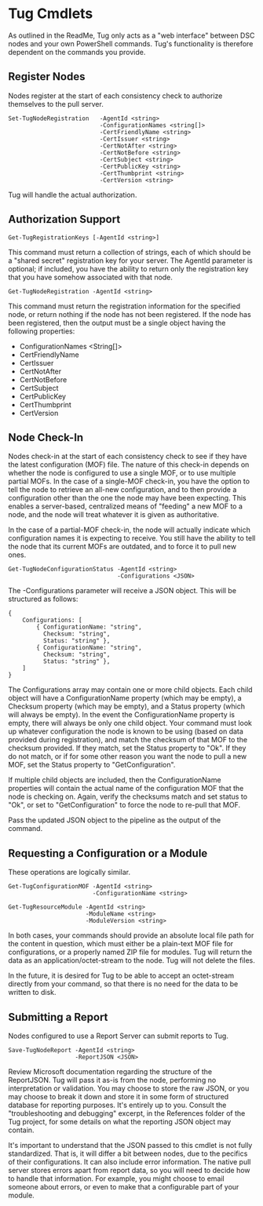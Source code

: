 # Tug Cmdlets
As outlined in the ReadMe, Tug only acts as a "web interface" between DSC nodes and your own PowerShell commands. Tug's functionality is therefore dependent on the commands you provide.

## Register Nodes
Nodes register at the start of each consistency check to authorize themselves to the pull server.

```
Set-TugNodeRegistration   -AgentId <string> 
						  -ConfigurationNames <string[]>
						  -CertFriendlyName <string>
						  -CertIssuer <string>
						  -CertNotAfter <string>
						  -CertNotBefore <string>
						  -CertSubject <string>
						  -CertPublicKey <string>
						  -CertThumbprint <string>
						  -CertVersion <string>
```

Tug will handle the actual authorization.

## Authorization Support

```
Get-TugRegistrationKeys [-AgentId <string>]
```

This command must return a collection of strings, each of which should be a "shared secret" registration key for your server. The AgentId parameter is optional; if included, you have the ability to return only the registration key that you have somehow associated with that node. 

```
Get-TugNodeRegistration -AgentId <string>
``` 

This command must return the registration information for the specified node, or return nothing if the node has not been registered. If the node has been registered, then the output must be a single object having the following properties:

* ConfigurationNames <String[]>
* CertFriendlyName <string>
* CertIssuer <string>
* CertNotAfter <string>
* CertNotBefore <string>
* CertSubject <string>
* CertPublicKey <string>
* CertThumbprint <string>
* CertVersion <string>

## Node Check-In
Nodes check-in at the start of each consistency check to see if they have the latest configuration (MOF) file. The nature of this check-in depends on whether the node is configured to use a single MOF, or to use multiple partial MOFs. In the case of a single-MOF check-in, you have the option to tell the node to retrieve an all-new configuration, and to then provide a configuration other than the one the node may have been expecting. This enables a server-based, centralized means of "feeding" a new MOF to a node, and the node will treat whatever it is given as authoritative.

In the case of a partial-MOF check-in, the node will actually indicate which configuration names it is expecting to receive. You still have the ability to tell the node that its current MOFs are outdated, and to force it to pull new ones. 

```
Get-TugNodeConfigurationStatus -AgentId <string>
							   -Configurations <JSON>
```

The -Configurations parameter will receive a JSON object. This will be structured as follows:

```
{
	Configurations: [
		{ ConfigurationName: "string",
		  Checksum: "string",
		  Status: "string" },
		{ ConfigurationName: "string",
		  Checksum: "string",
		  Status: "string" },
	]
}
```

The Configurations array may contain one or more child objects. Each child object will have a ConfigurationName property (which may be empty), a Checksum property (which may be empty), and a Status property (which will always be empty). In the event the ConfigurationName property is empty, there will always be only one child object. Your command must look up whatever configuration the node is known to be using (based on data provided during registration), and match the checksum of that MOF to the checksum provided. If they match, set the Status property to "Ok". If they do not match, or if for some other reason you want the node to pull a new MOF, set the Status property to "GetConfiguration".

If multiple child objects are included, then the ConfigurationName properties will contain the actual name of the configuration MOF that the node is checking on. Again, verify the checksums match and set status to "Ok", or set to "GetConfiguration" to force the node to re-pull that MOF. 

Pass the updated JSON object to the pipeline as the output of the command.

## Requesting a Configuration or a Module
These operations are logically similar.

```
Get-TugConfigurationMOF -AgentId <string>
					    -ConfigurationName <string>
					    
Get-TugResourceModule -AgentId <string>
					  -ModuleName <string>
					  -ModuleVersion <string>
```

In both cases, your commands should provide an absolute local file path for the content in question, which must either be a plain-text MOF file for configurations, or a properly named ZIP file for modules. Tug will return the data as an application/octet-stream to the node. Tug will not delete the files.

In the future, it is desired for Tug to be able to accept an octet-stream directly from your command, so that there is no need for the data to be written to disk.

## Submitting a Report
Nodes configured to use a Report Server can submit reports to Tug.

```
Save-TugNodeReport -AgentId <string>
				   -ReportJSON <JSON>
```

Review Microsoft documentation regarding the structure of the ReportJSON. Tug will pass it as-is from the node, performing no interpretation or validation. You may choose to store the raw JSON, or you may choose to break it down and store it in some form of structured database for reporting purposes. It's entirely up to you. Consult the "troubleshooting and debugging" excerpt, in the References folder of the Tug project, for some details on what the reporting JSON object may contain.

It's important to understand that the JSON passed to this cmdlet is not fully standardized. That is, it will differ a bit between nodes, due to the pecifics of their configurations. It can also include error information. The native pull server stores errors apart from report data, so you will need to decide how to handle that information. For example, you might choose to email someone about errors, or even to make that a configurable part of your module.